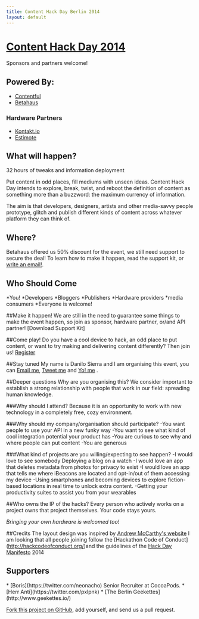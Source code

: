 ```yaml
---
title: Content Hack Day Berlin 2014
layout: default
---
```


# [Content Hack Day 2014][self]

Sponsors and partners welcome!

## Powered By:

* [Contentful](https://www.contentful.com/)
* [Betahaus](http://www.betahaus.com/berlin/)

### Hardware Partners

* [Kontakt.io](http://kontakt.io/)
* [Estimote](http://estimote.com/)

## What will happen?

32 hours of tweaks and information deployment

Put content in odd places, fill mediums with unseen ideas.
Content Hack Day intends to explore, break, twist, and reboot the definition of content as something more than a buzzword: the maximum currency of information.

The aim is that developers, designers, artists and other media-savvy people prototype, glitch and publish different kinds of content across whatever platform they can think of.

## Where?

Betahaus offered us 50% discount for the event, we still need support to secure the deal!
To learn how to make it happen, read the support kit, or [write an email!](mailto:danilo@contentful.com).

## Who Should Come
*You!
*Developers
*Bloggers
*Publishers
*Hardware providers
*media consumers
*Everyone is welcome!

##Make it happen!
We are still in the need to guarantee some things to make the event happen, so join  as sponsor, hardware partner, or/and API partner! [Download Support Kit]

##Come play!
Do you have a cool device to hack, an odd place to put content, or want to try making and delivering content differently? 
Then join us! [Register](https://www.eventbrite.com/e/content-hack-day-tickets-12263186521) 

##Stay tuned
My name is Danilo Sierra and I am organising this event, you can [Email me](mailto:danilos@contentful.com), [Tweet me](https://twitter.com/bootsbosley) and [Yo! me](justyo.co/BOOTSBOSLEY) .

##Deeper questions
Why are you organising this?
We consider important to establish a strong relationship with people that work in our field: spreading human knowledge. 

###Why should I attend?
Because it is an opportunity to work with new technology in a completely free, cozy environment.

###Why should my company/organisation should participate?
-You want people to use your API in a new funky way -You want to see what kind of cool integration potential your product has 
-You are curious to see why and where people can put content -You are generous 

###What kind of projects are you willing/expecting to see happen?
-I would love to see somebody Deploying a blog on a watch -I would love an app that deletes metadata from photos for privacy to exist -I would love an app that tells me where iBeacons are located and opt-in/out of them accessing my device
-Using smartphones and becoming devices to explore fiction-based locations in real time to unlock extra content. -Getting your productivity suites to assist you from your wearables 

##Who owns the IP of the hacks?
Every person who actively works on a project owns that project themselves. 
Your code stays yours.

_Bringing your own hardware is welcomed too!_

##Credits
The layout design was inspired by [Andrew McCarthy's website](http://andrevv.com/)
I am looking that all people joining follow the [Hackathon Code of Conduct] (http://hackcodeofconduct.org/)and the guidelines of the [Hack Day Manifesto](http://hackdaymanifesto.com/)
2014


## Supporters

<div class="supporters" markdown="1">
* [Boris](https://twitter.com/neonacho) Senior Recruiter at CocoaPods.
* [Herr Anti](https://twitter.com/pxlpnk)
* [The Berlin Geekettes] (http://www.geekettes.io/)
</div>

[Fork this project on GitHub][github], add yourself, and send us a pull request.

[self]: http://contenthackday.com/ "Content Hack Day"
[github]: https://github.com/danilosierrac/contenthackday/ "Fork on GitHub"

